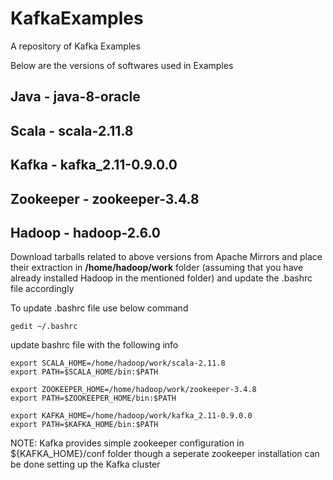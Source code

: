 # KafkaExamples
A repository of Kafka Examples

Below are the versions of softwares used in Examples

## Java - java-8-oracle
## Scala - scala-2.11.8
## Kafka - kafka_2.11-0.9.0.0
## Zookeeper - zookeeper-3.4.8
## Hadoop - hadoop-2.6.0
    

Download tarballs related to above versions from Apache Mirrors and place their extraction in **/home/hadoop/work** folder (assuming that you have already installed Hadoop in the mentioned folder) and update the .bashrc file accordingly 

To update .bashrc file use below command
    
    gedit ~/.bashrc

update bashrc file with the following info

    export SCALA_HOME=/home/hadoop/work/scala-2.11.8
    export PATH=$SCALA_HOME/bin:$PATH
    
    export ZOOKEEPER_HOME=/home/hadoop/work/zookeeper-3.4.8
    export PATH=$ZOOKEEPER_HOME/bin:$PATH
    
    export KAFKA_HOME=/home/hadoop/work/kafka_2.11-0.9.0.0
    export PATH=$KAFKA_HOME/bin:$PATH

NOTE: Kafka provides simple zookeeper configuration in ${KAFKA_HOME}/conf folder though a seperate zookeeper installation can be done setting up the Kafka cluster




